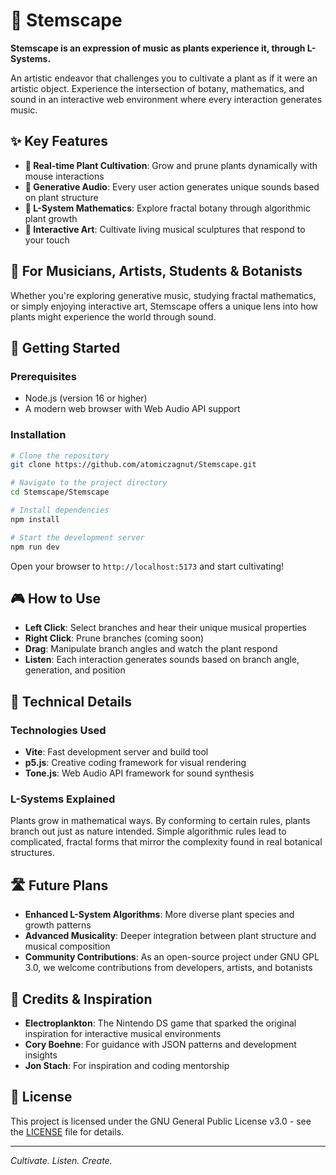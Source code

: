 # 🌱 Stemscape

**Stemscape is an expression of music as plants experience it, through L-Systems.**

An artistic endeavor that challenges you to cultivate a plant as if it were an artistic object. Experience the intersection of botany, mathematics, and sound in an interactive web environment where every interaction generates music.

## ✨ Key Features

- **🌿 Real-time Plant Cultivation**: Grow and prune plants dynamically with mouse interactions
- **🎵 Generative Audio**: Every user action generates unique sounds based on plant structure
- **📐 L-System Mathematics**: Explore fractal botany through algorithmic plant growth
- **🎨 Interactive Art**: Cultivate living musical sculptures that respond to your touch

## 🎯 For Musicians, Artists, Students & Botanists

Whether you're exploring generative music, studying fractal mathematics, or simply enjoying interactive art, Stemscape offers a unique lens into how plants might experience the world through sound.

## 🚀 Getting Started

### Prerequisites
- Node.js (version 16 or higher)
- A modern web browser with Web Audio API support

### Installation

```bash
# Clone the repository
git clone https://github.com/atomiczagnut/Stemscape.git

# Navigate to the project directory
cd Stemscape/Stemscape

# Install dependencies
npm install

# Start the development server
npm run dev
```

Open your browser to `http://localhost:5173` and start cultivating!

## 🎮 How to Use

- **Left Click**: Select branches and hear their unique musical properties
- **Right Click**: Prune branches (coming soon)
- **Drag**: Manipulate branch angles and watch the plant respond
- **Listen**: Each interaction generates sounds based on branch angle, generation, and position

## 🔬 Technical Details

### Technologies Used
- **Vite**: Fast development server and build tool
- **p5.js**: Creative coding framework for visual rendering
- **Tone.js**: Web Audio API framework for sound synthesis

### L-Systems Explained
Plants grow in mathematical ways. By conforming to certain rules, plants branch out just as nature intended. Simple algorithmic rules lead to complicated, fractal forms that mirror the complexity found in real botanical structures.

## 🛣️ Future Plans

- **Enhanced L-System Algorithms**: More diverse plant species and growth patterns
- **Advanced Musicality**: Deeper integration between plant structure and musical composition
- **Community Contributions**: As an open-source project under GNU GPL 3.0, we welcome contributions from developers, artists, and botanists

## 🙏 Credits & Inspiration

- **Electroplankton**: The Nintendo DS game that sparked the original inspiration for interactive musical environments
- **Cory Boehne**: For guidance with JSON patterns and development insights
- **Jon Stach**: For inspiration and coding mentorship

## 📜 License

This project is licensed under the GNU General Public License v3.0 - see the [LICENSE](LICENSE) file for details.

---

*Cultivate. Listen. Create.*
